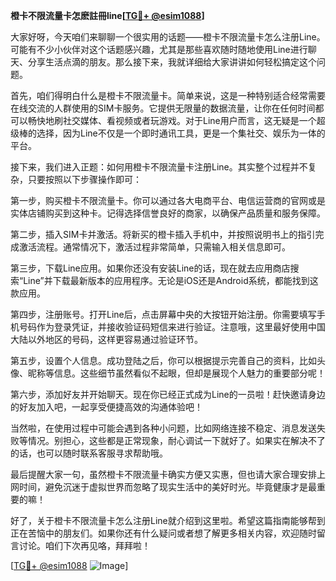 **橙卡不限流量卡怎麽註冊line[[TG💪+ @esim1088](https://t.me/s/esim1088)]**

大家好呀，今天咱们来聊聊一个很实用的话题——橙卡不限流量卡怎么注册Line。可能有不少小伙伴对这个话题感兴趣，尤其是那些喜欢随时随地使用Line进行聊天、分享生活点滴的朋友。那么接下来，我就详细给大家讲讲如何轻松搞定这个问题。

首先，咱们得明白什么是橙卡不限流量卡。简单来说，这是一种特别适合经常需要在线交流的人群使用的SIM卡服务。它提供无限量的数据流量，让你在任何时间都可以畅快地刷社交媒体、看视频或者玩游戏。对于Line用户而言，这无疑是一个超级棒的选择，因为Line不仅是一个即时通讯工具，更是一个集社交、娱乐为一体的平台。

接下来，我们进入正题：如何用橙卡不限流量卡注册Line。其实整个过程并不复杂，只要按照以下步骤操作即可：

第一步，购买橙卡不限流量卡。你可以通过各大电商平台、电信运营商的官网或是实体店铺购买到这种卡。记得选择信誉良好的商家，以确保产品质量和服务保障。

第二步，插入SIM卡并激活。将新买的橙卡插入手机中，并按照说明书上的指引完成激活流程。通常情况下，激活过程非常简单，只需输入相关信息即可。

第三步，下载Line应用。如果你还没有安装Line的话，现在就去应用商店搜索“Line”并下载最新版本的应用程序。无论是iOS还是Android系统，都能找到这款应用。

第四步，注册账号。打开Line后，点击屏幕中央的大按钮开始注册。你需要填写手机号码作为登录凭证，并接收验证码短信来进行验证。注意哦，这里最好使用中国大陆以外地区的号码，这样更容易通过验证环节。

第五步，设置个人信息。成功登陆之后，你可以根据提示完善自己的资料，比如头像、昵称等信息。这些细节虽然看似不起眼，但却是展现个人魅力的重要部分呢！

第六步，添加好友并开始聊天。现在你已经正式成为Line的一员啦！赶快邀请身边的好友加入吧，一起享受便捷高效的沟通体验吧！

当然啦，在使用过程中可能会遇到各种小问题，比如网络连接不稳定、消息发送失败等情况。别担心，这些都是正常现象，耐心调试一下就好了。如果实在解决不了的话，也可以随时联系客服寻求帮助哦。

最后提醒大家一句，虽然橙卡不限流量卡确实方便又实惠，但也请大家合理安排上网时间，避免沉迷于虚拟世界而忽略了现实生活中的美好时光。毕竟健康才是最重要的嘛！

好了，关于橙卡不限流量卡怎么注册Line就介绍到这里啦。希望这篇指南能够帮到正在苦恼中的朋友们。如果你还有什么疑问或者想了解更多相关内容，欢迎随时留言讨论。咱们下次再见咯，拜拜啦！

[[TG💪+ @esim1088](https://t.me/s/esim1088) ![Image](https://i.postimg.cc/4NQfJmqS/Snipaste-2025-05-13-00-14-12.png)]